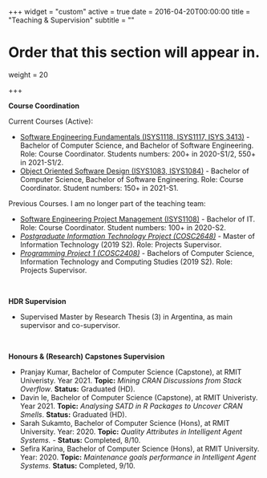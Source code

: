 +++
widget = "custom"
active = true
date = 2016-04-20T00:00:00
title = "Teaching & Supervision"
subtitle = ""

# Order that this section will appear in.
weight = 20

+++


**Course Coordination**


Current Courses (Active):

- [Software Engineering Fundamentals (ISYS1118, ISYS1117, ISYS 3413)](http://www1.rmit.edu.au/courses/004309) - Bachelor of Computer Science, and Bachelor of Software Engineering. Role: Course Coordinator. Students numbers: 200+ in 2020-S1/2, 550+ in 2021-S1/2.
- [Object Oriented Software Design (ISYS1083, ISYS1084)](v) - Bachelor of Computer Science, Bachelor of Software Engineering. Role: Course Coordinator. Student numbers: 150+ in 2021-S1.



Previous Courses. I am no longer part of the teaching team:

- [Software Engineering Project Management (ISYS1108)](http://www1.rmit.edu.au/courses/004245) - Bachelor of IT. Role: Course Coordinator. Student numbers: 100+ in 2020-S2.
- [_Postgraduate Information Technology Project (COSC2648)_](http://www1.rmit.edu.au/courses/050441) - Master of Information Technology (2019 S2). Role: Projects Supervisor.
- [_Programming Project 1 (COSC2408)_](http://www1.rmit.edu.au/courses/039985) - Bachelors of Computer Science, Information Technology and Computing Studies (2019 S2). Role: Projects Supervisor.





</br>

**HDR Supervision**

- Supervised Master by Research Thesis (3) in Argentina, as main supervisor and co-supervisor. 




</br>

**Honours & (Research) Capstones Supervision**

- Pranjay Kumar, Bachelor of Computer Science (Capstone), at RMIT Univeristy. Year 2021. **Topic:** _Mining CRAN Discussions from Stack Overflow_. **Status:** Graduated (HD).
- Davin Ie, Bachelor of Computer Science (Capstone), at RMIT Univeristy. Year 2021. **Topic:** _Analysing SATD in R Packages to Uncover CRAN Smells_. **Status:** Graduated (HD).
- Sarah Sukamto, Bachelor of Computer Science (Hons), at RMIT University. Year: 2020. **Topic:** _Quality Attributes in Intelligent Agent Systems._ - **Status:** Completed, 8/10.
- Sefira Karina, Bachelor of Computer Science (Hons), at RMIT University. Year: 2020. **Topic:** _Maintenance goals performance in Intelligent Agent Systems._ **Status:** Completed, 9/10.

